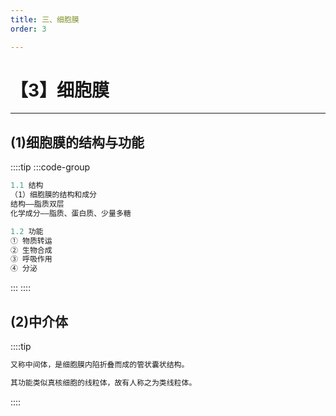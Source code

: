 ```yaml
---
title: 三、细胞膜
order: 3

---
```


# 【3】细胞膜

<kaodian :text="'微生物学检验记忆卡'" />

<!-- ###### 第二章 细菌的形态结构与功能

> 微生物学检验 -->

<beitiW/>

---

## (1)细胞膜的结构与功能

<son :text="'微生物学检验记忆卡'" text1="(1)细胞膜的结构与功能" :textOption="[['了解',' 基本知识',' 相关专业知识'],['了解',' 基本知识',' 相关专业知识'],['熟悉',' 基本知识',' 相关专业知识']]" />

::::tip
:::code-group

```js [结构]
1.1 结构
（1）细胞膜的结构和成分
结构——脂质双层
化学成分——脂质、蛋白质、少量多糖
```

```js [功能]
1.2 功能
① 物质转运
② 生物合成
③ 呼吸作用
④ 分泌
```

:::
::::

## (2)中介体

<son :text="'微生物学检验记忆卡'" text1="(2)中介体" :textOption="[['了解',' 基本知识',' 相关专业知识'],['了解',' 基本知识',' 相关专业知识'],['了解',' 基本知识',' 相关专业知识']]" />

::::tip

```js
又称中间体，是细胞膜内陷折叠而成的管状囊状结构。

其功能类似真核细胞的线粒体，故有人称之为类线粒体。
```

::::
